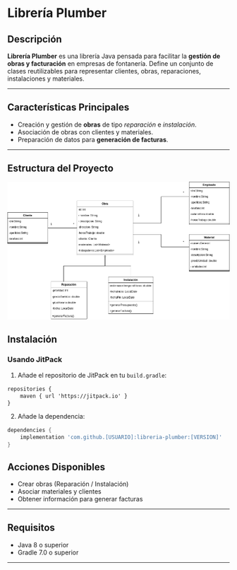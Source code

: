 # Librería Plumber

## Descripción

**Librería Plumber** es una librería Java pensada para facilitar la **gestión de obras y facturación** en empresas de fontanería. Define un conjunto de clases reutilizables para representar clientes, obras, reparaciones, instalaciones y materiales.

---

## Características Principales

- Creación y gestión de **obras** de tipo _reparación_ e _instalación_.
- Asociación de obras con clientes y materiales.
- Preparación de datos para **generación de facturas**.

---

## Estructura del Proyecto

![Diagrama de diseño](lib/diagrama/DiagramaClases.png)

## Instalación

### Usando JitPack

1. Añade el repositorio de JitPack en tu `build.gradle`:

```
repositories {
    maven { url 'https://jitpack.io' }
}
```

2. Añade la dependencia:

```groovy
dependencies {
    implementation 'com.github.[USUARIO]:libreria-plumber:[VERSION]'
}
```
## Acciones Disponibles

- Crear obras (Reparación / Instalación)
- Asociar materiales y clientes
- Obtener información para generar facturas

---

## Requisitos

- Java 8 o superior
- Gradle 7.0 o superior

---
